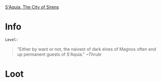 <!-- TITLE: A Saquia Thrall -->
[S'Aquia, The City of Sirens](saquia)

# Info

```perl
Level: 
```
> "Either by want or not, the naivest of dark elves of Magnos often end up permanent guests of S'Aquia."
> *~Thrule*


# Loot